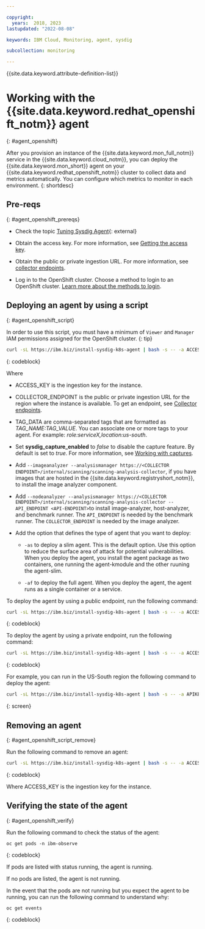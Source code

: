 ```yaml
---

copyright:
  years:  2018, 2023
lastupdated: "2022-08-08"

keywords: IBM Cloud, Monitoring, agent, sysdig

subcollection: monitoring

---
```


{{site.data.keyword.attribute-definition-list}}

# Working with the {{site.data.keyword.redhat_openshift_notm}} agent
{: #agent_openshift}

After you provision an instance of the {{site.data.keyword.mon_full_notm}} service in the {{site.data.keyword.cloud_notm}}, you can deploy the {{site.data.keyword.mon_short}} agent on your {{site.data.keyword.redhat_openshift_notm}} cluster to collect data and metrics automatically. You can configure which metrics to monitor in each environment.
{: shortdesc}


## Pre-reqs
{: #agent_openshift_prereqs}

- Check the topic [Tuning Sysdig Agent](https://docs.sysdig.com/en/docs/installation/sysdig-agent/troubleshooting-agent-installation/tuning-sysdig-agent/){: external}

- Obtain the access key. For more information, see [Getting the access key](/docs/monitoring?topic=monitoring-access_key).

- Obtain the public or private ingestion URL. For more information, see [collector endpoints](/docs/monitoring?topic=monitoring-endpoints#endpoints_ingestion).

- Log in to the OpenShift cluster. Choose a method to login to an OpenShift cluster. [Learn more about the methods to login](/docs/openshift?topic=openshift-access_cluster#access_automation).


## Deploying an agent by using a script
{: #agent_openshift_script}

In order to use this script, you must have a minimum of `Viewer` and `Manager` IAM permissions assigned for the OpenShift cluster.
{: tip}


```sh
curl -sL https://ibm.biz/install-sysdig-k8s-agent | bash -s -- -a ACCESS_KEY -c COLLECTOR_ENDPOINT -t TAG_DATA -ac 'sysdig_capture_enabled: false' --nodeanalyzer  --analysismanager https://<COLLECTOR ENDPOINT>/internal/scanning/scanning-analysis-collector --collector_port 6443 --API_ENDPOINT <API-ENDPOINT> --openshift [-as] [-af]
```
{: codeblock}

Where

* ACCESS_KEY is the ingestion key for the instance.

* COLLECTOR_ENDPOINT is the public or private ingestion URL for the region where the instance is available. To get an endpoint, see [Collector endpoints](/docs/monitoring?topic=monitoring-endpoints#endpoints_ingestion).

* TAG_DATA are comma-separated tags that are formatted as *TAG_NAME:TAG_VALUE*. You can associate one or more tags to your agent. For example: *role:serviceX,location:us-south*.

* Set **sysdig_capture_enabled** to *false* to disable the capture feature. By default is set to *true*. For more information, see [Working with captures](/docs/monitoring?topic=monitoring-captures#captures).

* Add `--imageanalyzer --analysismanager https://<COLLECTOR ENDPOINT>/internal/scanning/scanning-analysis-collector`, if you have images that are hosted in the {{site.data.keyword.registryshort_notm}}, to install the image analyzer component.

* Add `--nodeanalyzer --analysismanager https://<COLLECTOR ENDPOINT>/internal/scanning/scanning-analysis-collector --API_ENDPOINT <API-ENDPOINT>`to install image-analyzer, host-analyzer, and benchmark runner. The `API_ENDPOINT` is needed by the benchmark runner. The `COLLECTOR_ENDPOINT` is needed by the image analyzer.

* Add the option that defines the type of agent that you want to deploy:

    - `-as` to deploy a slim agent. This is the default option. Use this option to reduce the surface area of attack for potential vulnerabilities. When you deploy the agent, you install the agent package as two containers, one running the agent-kmodule and the other ruuning the agent-slim.

    - `-af` to deploy the full agent. When you deploy the agent, the agent runs as a single container or a service.


To deploy the agent by using a public endpoint, run the following command:

```sh
curl -sL https://ibm.biz/install-sysdig-k8s-agent | bash -s -- -a ACCESS_KEY -c ingest.<REGION>.monitoring.cloud.ibm.com -t TAG_DATA -ac 'sysdig_capture_enabled: false' --nodeanalyzer --analysismanager https://ingest.<REGION>.monitoring.cloud.ibm.com/internal/scanning/scanning-analysis-collector --collector_port 6443 --API_ENDPOINT <REGION>.monitoring.cloud.ibm.com --openshift [-as] [-af]
```
{: codeblock}

To deploy the agent by using a private endpoint, run the following command:

```sh
curl -sL https://ibm.biz/install-sysdig-k8s-agent | bash -s -- -a ACCESS_KEY -c ingest.private.<REGION>.monitoring.cloud.ibm.com -t TAG_DATA -ac 'sysdig_capture_enabled: false' --nodeanalyzer --analysismanager https://ingest.private.<REGION>.monitoring.cloud.ibm.com/internal/scanning/scanning-analysis-collector --collector_port 6443 --API_ENDPOINT private.<REGION>.monitoring.cloud.ibm.com --openshift [-as] [-af]
```
{: codeblock}



For example, you can run in the US-South region the following command to deploy the agent:

```sh
curl -sL https://ibm.biz/install-sysdig-k8s-agent | bash -s -- -a APIKEY -c ingest.us-south.monitoring.cloud.ibm.com -ac 'sysdig_capture_enabled: false' --nodeanalyzer  --analysismanager https://ingest.us-south.monitoring.cloud.ibm.com/internal/scanning/scanning-analysis-collector  --collector_port 6443 --api_endpoint us-south.monitoring.cloud.ibm.com --openshift
```
{: screen}




## Removing an agent
{: #agent_openshift_script_remove}

Run the following command to remove an agent:

```sh
curl -sL https://ibm.biz/install-sysdig-k8s-agent | bash -s -- -a ACCESS_KEY -c COLLECTOR_ENDPOINT --openshift --remove
```
{: codeblock}

Where ACCESS_KEY is the ingestion key for the instance.




## Verifying the state of the agent
{: #agent_openshift_verify}

Run the following command to check the status of the agent:

```text
oc get pods -n ibm-observe
```
{: codeblock}

If pods are listed with status running, the agent is running.

If no pods are listed, the agent is not running.

In the event that the pods are not running but you expect the agent to be running, you can run the following command to understand why:

```text
oc get events
```
{: codeblock}
